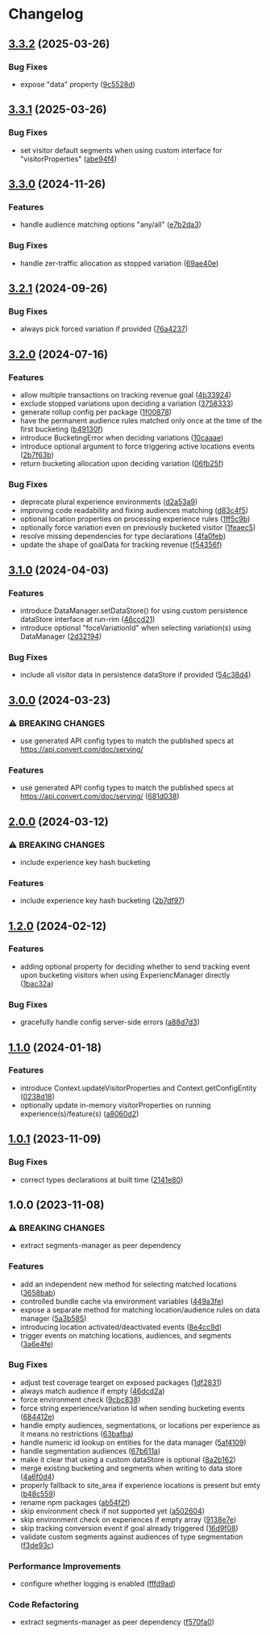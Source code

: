 # Changelog

## [3.3.2](https://github.com/convertcom/javascript-sdk/compare/js-sdk-data-v3.3.1...js-sdk-data-v3.3.2) (2025-03-26)


### Bug Fixes

* expose "data" property ([9c5528d](https://github.com/convertcom/javascript-sdk/commit/9c5528d8989bbca80c7c4b56fa8fb1b4e1d2826d))

## [3.3.1](https://github.com/convertcom/javascript-sdk/compare/js-sdk-data-v3.3.0...js-sdk-data-v3.3.1) (2025-03-26)


### Bug Fixes

* set visitor default segments when using custom interface for "visitorProperties" ([abe94f4](https://github.com/convertcom/javascript-sdk/commit/abe94f4f4f185cd5af091c0fb48ec04a6a2f8434))

## [3.3.0](https://github.com/convertcom/javascript-sdk/compare/js-sdk-data-v3.2.1...js-sdk-data-v3.3.0) (2024-11-26)


### Features

* handle audience matching options "any/all" ([e7b2da3](https://github.com/convertcom/javascript-sdk/commit/e7b2da303d053b01c81aac3e94da90d0cb3eee14))


### Bug Fixes

* handle zer-traffic allocation as stopped variation ([69ae40e](https://github.com/convertcom/javascript-sdk/commit/69ae40e0ab3ee4c14655e3f8b940da60681780aa))

## [3.2.1](https://github.com/convertcom/javascript-sdk/compare/js-sdk-data-v3.2.0...js-sdk-data-v3.2.1) (2024-09-26)


### Bug Fixes

* always pick forced variation if provided ([76a4237](https://github.com/convertcom/javascript-sdk/commit/76a4237a91c799c1ec8208b75e1788d4f70d70b6))

## [3.2.0](https://github.com/convertcom/javascript-sdk/compare/js-sdk-data-v3.1.0...js-sdk-data-v3.2.0) (2024-07-16)


### Features

* allow multiple transactions on tracking revenue goal ([4b33924](https://github.com/convertcom/javascript-sdk/commit/4b339245c83a02897629292bb3e98ab7cdac4b61))
* exclude stopped variations upon deciding a variation ([3758333](https://github.com/convertcom/javascript-sdk/commit/375833350bc3935377282562f47edbe2a24d4d06))
* generate rollup config per package ([1f00878](https://github.com/convertcom/javascript-sdk/commit/1f008780cc716a697e1a80bb407159b783f88a9f))
* have the permanent audience rules matched only once at the time of the first bucketing ([b49130f](https://github.com/convertcom/javascript-sdk/commit/b49130f7bf4febe2c2cda8a35156820366497623))
* introduce BucketingError when deciding variations ([10caaae](https://github.com/convertcom/javascript-sdk/commit/10caaae7ba586a88b6e9d02acff43b3d6481c815))
* introduce optional argument to force triggering active locations events ([2b7f63b](https://github.com/convertcom/javascript-sdk/commit/2b7f63b69c29daf8fbbd806270552de044490a7d))
* return bucketing allocation upon deciding variation ([06fb25f](https://github.com/convertcom/javascript-sdk/commit/06fb25fb56477dfbd55e46af5d38dd53316cfdc9))


### Bug Fixes

* deprecate plural experience environments ([d2a53a9](https://github.com/convertcom/javascript-sdk/commit/d2a53a9d20e241fb4321ffb879ca336db8ae63e5))
* improving code readability and fixing audiences matching ([d83c4f5](https://github.com/convertcom/javascript-sdk/commit/d83c4f520f3e363ddc09232614394d3977948ac1))
* optional location properties on processing experience rules ([1ff5c9b](https://github.com/convertcom/javascript-sdk/commit/1ff5c9ba0fa6da594d4278169125b73d91f8d39a))
* optionally force variation even on previously bucketed visitor ([1feaec5](https://github.com/convertcom/javascript-sdk/commit/1feaec5b157b37366ac92f3dcfa89852a022d240))
* resolve missing dependencies for type declarations ([4fa0feb](https://github.com/convertcom/javascript-sdk/commit/4fa0feb2926acfc7ec82ec0b41c46b8f3753b7f1))
* update the shape of goalData for tracking revenue ([f54356f](https://github.com/convertcom/javascript-sdk/commit/f54356f2b76e2def36bf75d0f95c31134a2de74d))

## [3.1.0](https://github.com/convertcom/javascript-sdk/compare/js-sdk-data-v3.0.0...js-sdk-data-v3.1.0) (2024-04-03)


### Features

* introduce DataManager.setDataStore() for using custom persistence dataStore interface at run-rim ([46ccd21](https://github.com/convertcom/javascript-sdk/commit/46ccd2113098100e5775f42e607707fc7cf2c6a5))
* introduce optional "foceVariationId" when selecting variation(s) using DataManager ([2d32194](https://github.com/convertcom/javascript-sdk/commit/2d3219425bbb54c6ef5e30d9ba2f697cc9de2591))


### Bug Fixes

* include all visitor data in persistence dataStore if provided ([54c38d4](https://github.com/convertcom/javascript-sdk/commit/54c38d4c5546bb9369c591f66cac577a693f5099))

## [3.0.0](https://github.com/convertcom/javascript-sdk/compare/js-sdk-data-v2.0.0...js-sdk-data-v3.0.0) (2024-03-23)


### ⚠ BREAKING CHANGES

* use generated API config types to match the published specs at https://api.convert.com/doc/serving/

### Features

* use generated API config types to match the published specs at https://api.convert.com/doc/serving/ ([681d038](https://github.com/convertcom/javascript-sdk/commit/681d03845c2d36e303930865275677e8a37faa15))

## [2.0.0](https://github.com/convertcom/javascript-sdk/compare/js-sdk-data-v1.2.0...js-sdk-data-v2.0.0) (2024-03-12)


### ⚠ BREAKING CHANGES

* include experience key hash bucketing

### Features

* include experience key hash bucketing ([2b7df97](https://github.com/convertcom/javascript-sdk/commit/2b7df976506666b9ef251563008c18a5a00ed7ff))

## [1.2.0](https://github.com/convertcom/javascript-sdk/compare/js-sdk-data-v1.1.0...js-sdk-data-v1.2.0) (2024-02-12)


### Features

* adding optional property for deciding whether to send tracking  event upon bucketing visitors when using ExperiencManager directly ([1bac32a](https://github.com/convertcom/javascript-sdk/commit/1bac32a2c38f15f47b4009aabec5a381c443ded9))


### Bug Fixes

* gracefully handle config server-side errors ([a88d7d3](https://github.com/convertcom/javascript-sdk/commit/a88d7d395d98c850b6af002237d3128f97cad89a))

## [1.1.0](https://github.com/convertcom/javascript-sdk/compare/js-sdk-data-v1.0.1...js-sdk-data-v1.1.0) (2024-01-18)


### Features

* introduce Context.updateVisitorProperties and Context.getConfigEntity ([0238d18](https://github.com/convertcom/javascript-sdk/commit/0238d18afa1699261c1acc30514931937dd430a1))
* optionally update in-memory visitorProperties on running experience(s)/feature(s) ([a8060d2](https://github.com/convertcom/javascript-sdk/commit/a8060d27b66d7aeb160b5cee740e6e716afcb688))

## [1.0.1](https://github.com/convertcom/javascript-sdk/compare/js-sdk-data-v1.0.0...js-sdk-data-v1.0.1) (2023-11-09)


### Bug Fixes

* correct types declarations at built time ([2141e80](https://github.com/convertcom/javascript-sdk/commit/2141e800049f9bcbf4641444b763443f196de146))

## 1.0.0 (2023-11-08)


### ⚠ BREAKING CHANGES

* extract segments-manager as peer dependency

### Features

* add an independent new method for selecting matched locations ([3658bab](https://github.com/convertcom/javascript-sdk/commit/3658bab12960337a3c5fddd4b5e368b2d2736b5d))
* controlled bundle cache via environment variables ([449a3fe](https://github.com/convertcom/javascript-sdk/commit/449a3fe6a80f8cbaa2acf6aceb6c6b73eea387d3))
* expose a separate method for matching location/audience rules on data manager ([5a3b585](https://github.com/convertcom/javascript-sdk/commit/5a3b5850c68222f52c7624d14a5fd388982fab4c))
* introducing location activated/deactivated events ([8e4cc9d](https://github.com/convertcom/javascript-sdk/commit/8e4cc9dfaeea545ee7480062d911a59fbfd3ada4))
* trigger events on matching locations, audiences, and segments ([3a6e4fe](https://github.com/convertcom/javascript-sdk/commit/3a6e4fe84a91073ba58d149e5609c8bac15ad085))


### Bug Fixes

* adjust test coverage tearget on exposed packages ([1df2831](https://github.com/convertcom/javascript-sdk/commit/1df2831bdd61cf89c6d1d7f52010b8b878a1e1e5))
* always match audience if empty ([46dcd2a](https://github.com/convertcom/javascript-sdk/commit/46dcd2a38ecf84812c4167e222bdbd722908631c))
* force environment check ([9cbc838](https://github.com/convertcom/javascript-sdk/commit/9cbc8388e7023c223f5be0a3f289647009292096))
* force string experience/variation Id when sending bucketing events ([684412e](https://github.com/convertcom/javascript-sdk/commit/684412e70a32804ddfb02195405350623259054d))
* handle empty audiences, segmentations, or locations per experience as it means no restrictions ([63bafba](https://github.com/convertcom/javascript-sdk/commit/63bafba34f2a3419c0456e046b22bd5771fadfbb))
* handle numeric id lookup on entities for the data manager ([5af4109](https://github.com/convertcom/javascript-sdk/commit/5af4109639b0881aeea566c20cf78fb2cf4375c9))
* handle segmentation audiences ([67b611a](https://github.com/convertcom/javascript-sdk/commit/67b611ae3820e82fb334c37e21e5d1a79ba113a3))
* make it clear that using a custom dataStore is optional ([8a2b162](https://github.com/convertcom/javascript-sdk/commit/8a2b16232d715831c28fc7cde0ba1b592573960a))
* merge existing bucketing and segments when writing to data store ([4a6f0d4](https://github.com/convertcom/javascript-sdk/commit/4a6f0d458e6192028b027df6560726062d6b8562))
* properly fallback to site_area if experience locations is present but emty ([b48c559](https://github.com/convertcom/javascript-sdk/commit/b48c55944a778857813c6fa44e163bbeabf70d2a))
* rename npm packages ([ab54f2f](https://github.com/convertcom/javascript-sdk/commit/ab54f2ff6da4bb11caf28136117d871b48b262ef))
* skip environment check if not supported yet ([a502604](https://github.com/convertcom/javascript-sdk/commit/a5026041d85dcb5174a494bdab0d9b81af3d13ed))
* skip environment check on experiences if empty array ([9138e7e](https://github.com/convertcom/javascript-sdk/commit/9138e7e2bb8f00a79bc210654ab6839914637590))
* skip tracking conversion event if goal already triggered ([16d9f08](https://github.com/convertcom/javascript-sdk/commit/16d9f08eae67923c3ae181e8d0c61ff0ad47acec))
* validate custom segments against audiences of type segmentation ([f3de93c](https://github.com/convertcom/javascript-sdk/commit/f3de93c3602cf712a1a63accca09bc863801f76f))


### Performance Improvements

* configure whether logging is enabled ([fffd9ad](https://github.com/convertcom/javascript-sdk/commit/fffd9ade05178bf5b42d11f1b0c462f94dae59c9))


### Code Refactoring

* extract segments-manager as peer dependency ([f570fa0](https://github.com/convertcom/javascript-sdk/commit/f570fa009b6a5f6de5cd728ab102db96f45ba0c8))
